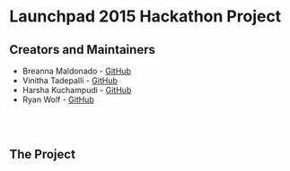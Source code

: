 Launchpad 2015 Hackathon Project
==================

<h2>Creators and Maintainers</h2>
<ul>
  <li>Breanna Maldonado - <a href="https://github.com/bremal">GitHub</a></li>
  <li>Vinitha Tadepalli - <a href="https://github.com/vinikins">GitHub</a></li>
  <li>Harsha Kuchampudi - <a href="https://github.com/hkuchampudi">GitHub</a></li>
  <li>Ryan Wolf - <a href="https://github.com/ryanwolf7">GitHub</a></li>
</ul>

<br></br>

<h2>The Project</h2>
